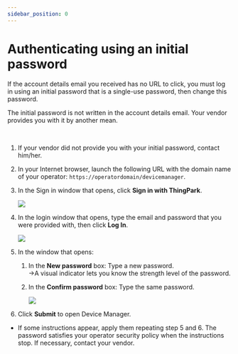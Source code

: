 ```yaml
---
sidebar_position: 0
---
```


# Authenticating using an initial password

If the account details email you received has no URL to click, you must
log in using an initial password that is a single-use password, then
change this password.

The initial password is not written in the account details email. Your
vendor provides you with it by another mean.

 

1.  If your vendor did not provide you with your initial password,
    contact him/her.

2.  In your Internet browser, launch the following URL with the domain
    name of your operator: `https://operatordomain/devicemanager`.

3.  In the Sign in window that opens, click **Sign in with ThingPark**.

    <img src="../_images/logging-in-for-the-first-time-6.png" border="0" />

4.  In the login window that opens, type the email and password that you
    were provided with, then click **Log In**.

    <img src="../_images/logging-in-for-the-first-time-7.png" border="0" />

5.  In the window that opens:

    1.  In the **New password** box: Type a new password.  
        -\>A visual indicator lets you know the strength level of the
        password.

    2.  In the **Confirm password** box: Type the same password.

        <img src="../_images/logging-in-for-the-first-time-8.png" border="0" />

6.  Click **Submit** to open Device Manager.

- If some instructions appear, apply them repeating step 5 and 6. The
  password satisfies your operator security policy when the instructions
  stop. If necessary, contact your vendor.
